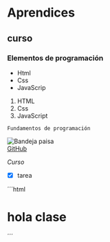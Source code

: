 # Aprendices
## curso
### Elementos de programación

- Html
- Css
- JavaScrip

1. HTML
2. Css
3. JavaScript

~~~
Fundamentos de programación
~~~

![Bandeja paisa](https://media.istockphoto.com/photos/bandeja-paisa-typical-colombian-food-concept-of-colombian-food-copy-picture-id1277405412?k=20&m=1277405412&s=612x612&w=0&h=Rlc_-6XKhT-ePK0Mdp40QumbLwjJUYK4SyfVSjOulPk=)<br>
[GitHub](https://github.com/)

*Curso*

- [X] tarea

´´´html
 <h1>hola clase</h1>
´´´
